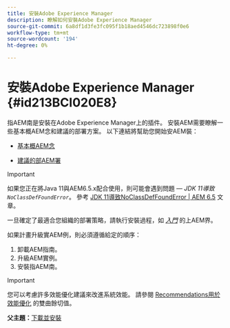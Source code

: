 ```yaml
---
title: 安裝Adobe Experience Manager
description: 瞭解如何安裝Adobe Experience Manager
source-git-commit: 6a8df1d3fe3fc095f1b18aed4546dc723898f0e6
workflow-type: tm+mt
source-wordcount: '194'
ht-degree: 0%

---
```



# 安裝Adobe Experience Manager {#id213BCI020E8}

指AEM南是安裝在Adobe Experience Manager上的插件。 安裝AEM需要瞭解一些基本概AEM念和建議的部署方案。 以下連結將幫助您開始安AEM裝：

- [基本概AEM念](https://helpx.adobe.com/experience-manager/6-5/sites/deploying/using/deploy.html#BasicConcepts)

- [建議的部AEM署](https://helpx.adobe.com/experience-manager/6-5/sites/deploying/using/recommended-deploys.html)


>[!IMPORTANT]
>
> 如果您正在將Java 11與AEM6.5.x配合使用，則可能會遇到問題 —  *JDK 11導致`NoClassDefFoundError`*。 參考 [JDK 11導致NoClassDefFoundError \| AEM 6.5](https://helpx.adobe.com/experience-manager/kb/jdk-11-causes-noclassdeffounderror---aem-6-5.html) 文章。

一旦確定了最適合您組織的部署策略，請執行安裝過程，如 *[入門](https://helpx.adobe.com/experience-manager/6-5/sites/deploying/using/deploy.html#GettingStarted)* 的上AEM界。

如果計畫升級實AEM例，則必須遵循給定的順序：

1. 卸載AEM指南。
1. 升級AEM實例。
1. 安裝指AEM南。

>[!IMPORTANT]
>
> 您可以考慮許多效能優化建議來改進系統效能。 請參閱 [Recommendations用於效能優化](download-install-recommend-perf-optimiz.md#) 的雙曲餘切值。

**父主題：**[&#x200B;下載並安裝](download-install.md)

